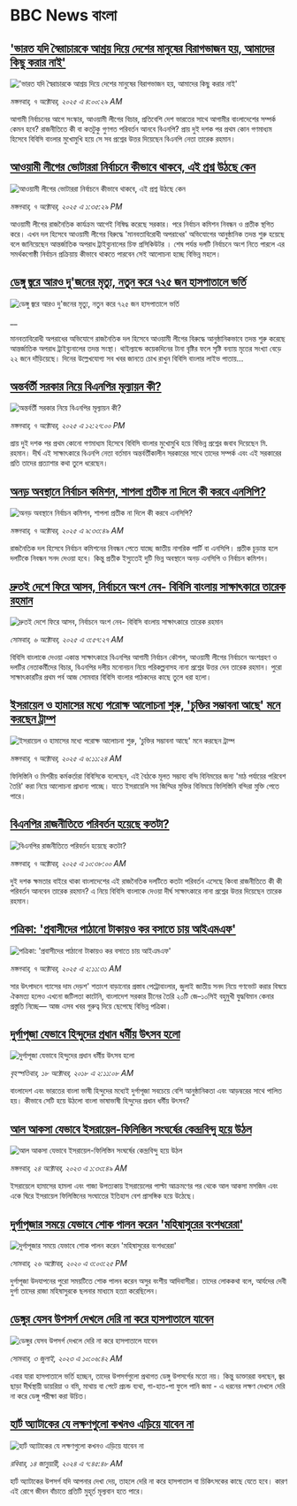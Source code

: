 # BBC News বাংলা## ['ভারত যদি স্বৈরাচারকে আশ্রয় দিয়ে দেশের মানুষের বিরাগভাজন হয়,  আমাদের কিছু করার নাই'](https://www.bbc.com/bengali/articles/cvgq7ykkrg2o?at_medium=RSS&at_campaign=rss?at_campaign=githubrss)!['ভারত যদি স্বৈরাচারকে আশ্রয় দিয়ে দেশের মানুষের বিরাগভাজন হয়,  আমাদের কিছু করার নাই'](https://ichef.bbci.co.uk/ace/ws/240/cpsprodpb/182b/live/06be7120-a1fc-11f0-947b-6b8b23372a50.png)_মঙ্গলবার, ৭ অক্টোবর, ২০২৫ এ ৪:০০:২৯ AM_আগামী নির্বাচনের আগে সংস্কার, আওয়ামী লীগের বিচার, প্রতিবেশি দেশ ভারতের সাথে আগামীর বাংলাদেশের সম্পর্ক কেমন হবে? রাজনীতিতে কী বা কতটুকু গুণগত পরিবর্তন আনবে বিএনপি?  প্রায় দুই দশক পর প্রথম কোন গণমাধ্যম হিসেবে বিবিসি বাংলার মুখোমুখি হয়ে সে সব প্রশ্নের উত্তর দিয়েছেন বিএনপি নেতা তারেক রহমান।## [আওয়ামী লীগের ভোটাররা নির্বাচনে কীভাবে থাকবে, এই প্রশ্ন উঠছে কেন](https://www.bbc.com/bengali/articles/cg5e9jrr8y5o?at_medium=RSS&at_campaign=rss?at_campaign=githubrss)![আওয়ামী লীগের ভোটাররা নির্বাচনে কীভাবে থাকবে, এই প্রশ্ন উঠছে কেন](https://ichef.bbci.co.uk/ace/ws/240/cpsprodpb/fbde/live/50b19ff0-a373-11f0-928c-71dbb8619e94.jpg)_মঙ্গলবার, ৭ অক্টোবর, ২০২৫ এ ১:৩৫:২৯ PM_আওয়ামী লীগের রাজনৈতিক কার্যক্রম আগেই নিষিদ্ধ করেছে সরকার। পরে নির্বাচন কমিশন নিবন্ধন ও প্রতীক স্থগিত করে। এখন দল হিসেবে আওয়ামী লীগের বিরুদ্ধে 'মানবতাবিরোধী অপরাধের' অভিযোগের আনুষ্ঠানিক তদন্ত শুরু হয়েছে বলে জানিয়েছেন আন্তর্জাতিক অপরাধ ট্রাইব্যুনালের চিফ প্রসিকিউটর । শেষ পর্যন্ত দলটি নির্বাচনে অংশ নিতে পারলে এর সমর্থকগোষ্ঠী নির্বাচন প্রক্রিয়ায় কীভাবে থাকতে পারবেন সেই আলোচনা হচ্ছে বিভিন্ন মহলে।## [ডেঙ্গু জ্বরে আরও দু'জনের মৃত্যু, নতুন করে ৭২৫ জন হাসপাতালে ভর্তি](https://www.bbc.co.uk/bengali/live/c5ykjjjy1zjt?at_medium=RSS&at_campaign=rss?at_campaign=githubrss)![ডেঙ্গু জ্বরে আরও দু'জনের মৃত্যু, নতুন করে ৭২৫ জন হাসপাতালে ভর্তি](https://ichef.bbci.co.uk/ace/standard/240/cpsprodpb/6cfe/live/515b5e60-a37c-11f0-92db-77261a15b9d2.jpg)__মানবতাবিরোধী অপরাধের অভিযোগে রাজনৈতিক দল হিসেবে আওয়ামী লীগের বিরুদ্ধে আনুষ্ঠানিকভাবে তদন্ত শুরু করেছে আন্তর্জাতিক অপরাধ ট্রাইব্যুনালের তদন্ত সংস্থা। থাইল্যান্ডে কয়েকদিনের টানা বৃষ্টির ফলে সৃষ্টি বন্যায় মৃতের সংখ্যা বেড়ে ২২ জনে দাঁড়িয়েছে। দিনের উল্লেখযোগ্য সব খবর জানতে চোখ রাখুন বিবিসি বাংলার লাইভ পাতায়...## [অন্তর্বর্তী সরকার নিয়ে বিএনপির মূল্যায়ন কী?](https://www.bbc.com/bengali/articles/cnvrllyr09po?at_medium=RSS&at_campaign=rss?at_campaign=githubrss)![অন্তর্বর্তী সরকার নিয়ে বিএনপির মূল্যায়ন কী?](https://ichef.bbci.co.uk/ace/ws/240/cpsprodpb/82f5/live/3a2b76c0-a355-11f0-b741-177e3e2c2fc7.jpg)_মঙ্গলবার, ৭ অক্টোবর, ২০২৫ এ ১২:২৭:০০ PM_প্রায় দুই দশক পর প্রথম কোনো গণমাধ্যম হিসেবে বিবিসি বাংলার মুখোমুখি হয়ে বিভিন্ন প্রশ্নের জবাব দিয়েছেন মি. রহমান। দীর্ঘ এই সাক্ষাৎকারে বিএনপি নেতা বর্তমান অন্তর্বর্তীকালীন সরকারের সাথে তাদের সম্পর্ক এবং এই সরকারের প্রতি তাদের প্রত্যাশার কথা তুলে ধরেছেন।## [অনড় অবস্থানে নির্বাচন কমিশন, শাপলা প্রতীক না দিলে কী করবে এনসিপি?](https://www.bbc.com/bengali/articles/cx2rz7een65o?at_medium=RSS&at_campaign=rss?at_campaign=githubrss)![অনড় অবস্থানে নির্বাচন কমিশন, শাপলা প্রতীক না দিলে কী করবে এনসিপি?](https://ichef.bbci.co.uk/ace/ws/240/cpsprodpb/e225/live/b3dc5b80-a2c7-11f0-b741-177e3e2c2fc7.jpg)_মঙ্গলবার, ৭ অক্টোবর, ২০২৫ এ ৯:৩৩:৪৯ AM_রাজনৈতিক দল হিসেবে নির্বাচন কমিশনের নিবন্ধন পেতে যাচ্ছে জাতীয় নাগরিক পার্টি বা এনসিপি। প্রতীক চূড়ান্ত হলে দলটিকে নিবন্ধন সনদ দেওয়া হবে। কিন্তু প্রতীক ইস্যুতেই দুটি ভিন্ন অবস্থানে অনড় এনসিপি ও নির্বাচন কমিশন।## [দ্রুতই দেশে ফিরে আসব, নির্বাচনে অংশ নেব- বিবিসি বাংলায় সাক্ষাৎকারে তারেক রহমান](https://www.bbc.com/bengali/articles/cx2nv1jdk35o?at_medium=RSS&at_campaign=rss?at_campaign=githubrss)![দ্রুতই দেশে ফিরে আসব, নির্বাচনে অংশ নেব- বিবিসি বাংলায় সাক্ষাৎকারে তারেক রহমান](https://ichef.bbci.co.uk/ace/ws/240/cpsprodpb/546c/live/8ca02b60-a217-11f0-80f5-61832317d528.png)_সোমবার, ৬ অক্টোবর, ২০২৫ এ ৩:৫৭:২৭ AM_বিবিসি বাংলাকে দেওয়া একান্ত সাক্ষাৎকারে বিএনপির আগামী নির্বাচন কৌশল, আওয়ামী লীগের নির্বাচনে অংশগ্রহণ ও দলটির নেতাকর্মীদের বিচার, বিএনপির দলীয় মনোনয়ন নিয়ে পরিকল্পনাসহ নানা প্রশ্নের উত্তর দেন তারেক রহমান। পুরো সাক্ষাৎকারটির প্রথম পর্ব আজ সোমবার বিবিসি বাংলার পাঠকদের কাছে তুলে ধরা হলো।## [ ইসরায়েল ও হামাসের মধ্যে পরোক্ষ আলোচনা শুরু, 'চুক্তির সম্ভাবনা আছে' মনে করছেন ট্রাম্প](https://www.bbc.com/bengali/articles/c0ez37gzp2jo?at_medium=RSS&at_campaign=rss?at_campaign=githubrss)![ ইসরায়েল ও হামাসের মধ্যে পরোক্ষ আলোচনা শুরু, 'চুক্তির সম্ভাবনা আছে' মনে করছেন ট্রাম্প](https://ichef.bbci.co.uk/ace/ws/240/cpsprodpb/e856/live/aea2bca0-a32a-11f0-928c-71dbb8619e94.jpg)_মঙ্গলবার, ৭ অক্টোবর, ২০২৫ এ ৬:১১:২৪ AM_ফিলিস্তিনি ও মিশরীয় কর্মকর্তারা বিবিসিকে বলেছেন, এই বৈঠকে মূলত সম্ভাব্য বন্দি বিনিময়ের জন্য 'মাঠ পর্যায়ের পরিবেশ তৈরি' করা নিয়ে আলোচনা প্রাধান্য পাচ্ছে। যাতে ইসরায়েলি সব জিম্মির মুক্তির বিনিময়ে ফিলিস্তিনি বন্দিরা মুক্তি পেতে পারে।## [বিএনপির রাজনীতিতে পরিবর্তন হয়েছে কতটা?  ](https://www.bbc.com/bengali/articles/cy04z6z0kzro?at_medium=RSS&at_campaign=rss?at_campaign=githubrss)![বিএনপির রাজনীতিতে পরিবর্তন হয়েছে কতটা?  ](https://ichef.bbci.co.uk/ace/ws/240/cpsprodpb/aadc/live/da769760-a358-11f0-92db-77261a15b9d2.jpg)_মঙ্গলবার, ৭ অক্টোবর, ২০২৫ এ ১০:৩৮:০০ AM_দুই দশক ক্ষমতার বাইরে থাকা বাংলাদেশের এই রাজনৈতিক দলটিতে কতটা পরিবর্তন এসেছে কিংবা রাজনীতিতে কী কী পরিবর্তন আনবেন তারেক রহমান? এ নিয়ে বিবিসি বাংলাকে দেওয়া দীর্ঘ সাক্ষাৎকারে নানা প্রশ্নের উত্তর দিয়েছেন তারেক রহমান।## [পত্রিকা: 'প্রবাসীদের পাঠানো টাকায়ও কর বসাতে চায় আইএমএফ'](https://www.bbc.com/bengali/articles/cy50z106k03o?at_medium=RSS&at_campaign=rss?at_campaign=githubrss)![পত্রিকা: 'প্রবাসীদের পাঠানো টাকায়ও কর বসাতে চায় আইএমএফ'](https://ichef.bbci.co.uk/ace/ws/240/cpsprodpb/278b/live/87c4fbc0-a320-11f0-baab-959453dd7bb8.jpg)_মঙ্গলবার, ৭ অক্টোবর, ২০২৫ এ ২:১১:৩১ AM_সার উৎপাদনে গ্যাসের দাম দেড়শ' শতাংশ বাড়ানোর প্রস্তাব পেট্রোবাংলার, জুলাই জাতীয় সনদ নিয়ে গণভোট করার বিষয়ে ঐকমত্য হলেও এখনো জটিলতা কাটেনি, বাংলাদেশ সরকার চীনের তৈরি ২০টি জে–১০সিই বহুমুখী যুদ্ধবিমান কেনার প্রস্তুতি নিচ্ছে–– আজ এসব খবর গুরুত্ব দিয়ে ছেপেছে বিভিন্ন পত্রিকা।## [দুর্গাপূজা যেভাবে হিন্দুদের প্রধান ধর্মীয় উৎসব হলো](https://www.bbc.com/bengali/news-45882951?at_medium=RSS&at_campaign=rss?at_campaign=githubrss)![দুর্গাপূজা যেভাবে হিন্দুদের প্রধান ধর্মীয় উৎসব হলো](https://ichef.bbci.co.uk/ace/standard/240/cpsprodpb/0A31/production/_103890620_dhakesshari.jpg)_বৃহস্পতিবার, ১৮ অক্টোবর, ২০১৮ এ ২:১১:০৮ AM_বাংলাদেশ এবং ভারতের বাংলা ভাষী হিন্দুদের মধ্যেই দুর্গাপূজা সবচেয়ে বেশি আনুষ্ঠানিকতা এবং আড়ম্বরের সাথে পালিত হয়। কীভাবে সেটি হয়ে উঠলো বাংলা ভাষাভাষী হিন্দুদের প্রধান ধর্মীয় উৎসব?## [আল আকসা যেভাবে ইসরায়েল-ফিলিস্তিন সংঘর্ষের কেন্দ্রবিন্দু হয়ে উঠল](https://www.bbc.com/bengali/articles/cw9v2vr7jdpo?at_medium=RSS&at_campaign=rss?at_campaign=githubrss)![আল আকসা যেভাবে ইসরায়েল-ফিলিস্তিন সংঘর্ষের কেন্দ্রবিন্দু হয়ে উঠল](https://ichef.bbci.co.uk/ace/ws/240/cpsprodpb/29c7/live/de7fe310-71b0-11ee-b315-7d1db3f558c6.jpg)_মঙ্গলবার, ২৪ অক্টোবর, ২০২৩ এ ১:৩৩:৪৯ AM_ইসরায়েলে হামাসের হামলা এবং গাজা উপত্যকায় ইসরায়েলের পাল্টা আক্রমণের পর থেকে আল আকসা মসজিদ এবং একে ঘিরে ইসরায়েল ফিলিস্তিনের সংঘাতের ইতিহাস বেশ প্রাসঙ্গিক হয়ে উঠেছে।## [দুর্গাপূজার সময়ে যেভাবে শোক পালন করেন 'মহিষাসুরের বংশধরেরা'](https://www.bbc.com/bengali/news-54690291?at_medium=RSS&at_campaign=rss?at_campaign=githubrss)![দুর্গাপূজার সময়ে যেভাবে শোক পালন করেন 'মহিষাসুরের বংশধরেরা'](https://ichef.bbci.co.uk/ace/standard/240/cpsprodpb/156E1/production/_115077778_gettyimages-1175345464.jpg)_সোমবার, ২৬ অক্টোবর, ২০২০ এ ৩:০৩:২৫ PM_দুর্গাপূজা উদযাপনের পুরো সময়টিতে শোক পালন করেন অসুর বংশীয় আদিবাসীরা। তাদের লোককথা বলে, আর্যদের দেবী দুর্গা তাদের রাজা মহিষাসুরকে ছলনার মাধ্যমে হত্যা করেছিলেন।## [ডেঙ্গুর যেসব উপসর্গ দেখলে দেরি না করে হাসপাতালে যাবেন](https://www.bbc.com/bengali/articles/c72xp58p435o?at_medium=RSS&at_campaign=rss?at_campaign=githubrss)![ডেঙ্গুর যেসব উপসর্গ দেখলে দেরি না করে হাসপাতালে যাবেন](https://ichef.bbci.co.uk/ace/ws/240/cpsprodpb/55de/live/89449250-1973-11ee-a5ed-f9fe36f3a415.jpg)_সোমবার, ৩ জুলাই, ২০২৩ এ ১০:০৬:৪২ AM_এবার যারা হাসপাতালে ভর্তি হচ্ছেন, তাদের উপসর্গগুলো  প্রথাগত ডেঙ্গু উপসর্গের মতো নয়। কিন্তু ডাক্তাররা বলছেন, জ্বর ছাড়া দীর্ঘস্থায়ী ডায়রিয়া ও বমি, মাথায় বা পেটে প্রচন্ড ব্যথা, গা-হাত-পা ফুলে পানি জমা - এ ধরনের লক্ষণ দেখলে দেরি না করে ডেঙ্গু পরীক্ষা করা উচিত।## [হার্ট অ্যাটাকের যে লক্ষণগুলো কখনও এড়িয়ে যাবেন না](https://www.bbc.com/bengali/articles/c72yqzd5q1jo?at_medium=RSS&at_campaign=rss?at_campaign=githubrss)![হার্ট অ্যাটাকের যে লক্ষণগুলো কখনও এড়িয়ে যাবেন না](https://ichef.bbci.co.uk/ace/ws/240/cpsprodpb/d550/live/00b4c4d0-a31d-11ee-a161-25dd32717e28.jpg)_রবিবার, ১৪ জানুয়ারী, ২০২৪ এ ৭:৪৫:৪৮ AM_হার্ট অ্যাটাকের উপসর্গ যদি আপনার দেখা দেয়, তাহলে দেরি না করে হাসপাতাল বা চিকিৎসকের কাছে যেতে হবে। কারণ এই রোগে জীবন বাঁচাতে প্রতিটি মুহূর্ত মূল্যবান হতে পারে।